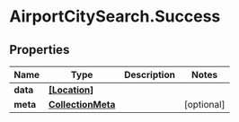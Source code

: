 # AirportCitySearch.Success

## Properties

Name | Type | Description | Notes
------------ | ------------- | ------------- | -------------
**data** | [**[Location]**](Location.md) |  | 
**meta** | [**CollectionMeta**](CollectionMeta.md) |  | [optional] 


